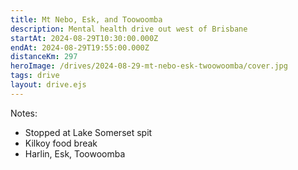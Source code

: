```yaml
---
title: Mt Nebo, Esk, and Toowoomba
description: Mental health drive out west of Brisbane
startAt: 2024-08-29T10:30:00.000Z
endAt: 2024-08-29T19:55:00.000Z
distanceKm: 297
heroImage: /drives/2024-08-29-mt-nebo-esk-twoowoomba/cover.jpg
tags: drive
layout: drive.ejs
---
```


Notes:

- Stopped at Lake Somerset spit
- Kilkoy food break
- Harlin, Esk, Toowoomba
